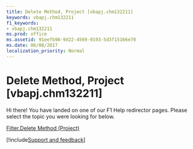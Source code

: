```yaml
---
title: Delete Method, Project [vbapj.chm132211]
keywords: vbapj.chm132211
f1_keywords:
- vbapj.chm132211
ms.prod: office
ms.assetid: 91eefb98-9d22-4569-9193-5d3f15166e70
ms.date: 06/08/2017
localization_priority: Normal
---
```



# Delete Method, Project [vbapj.chm132211]

Hi there! You have landed on one of our F1 Help redirector pages. Please select the topic you were looking for below.

[Filter.Delete Method (Project)](http://msdn.microsoft.com/library/f0227a43-efc6-0cba-25ee-dc6320ca1206%28Office.15%29.aspx)

[!include[Support and feedback](~/includes/feedback-boilerplate.md)]